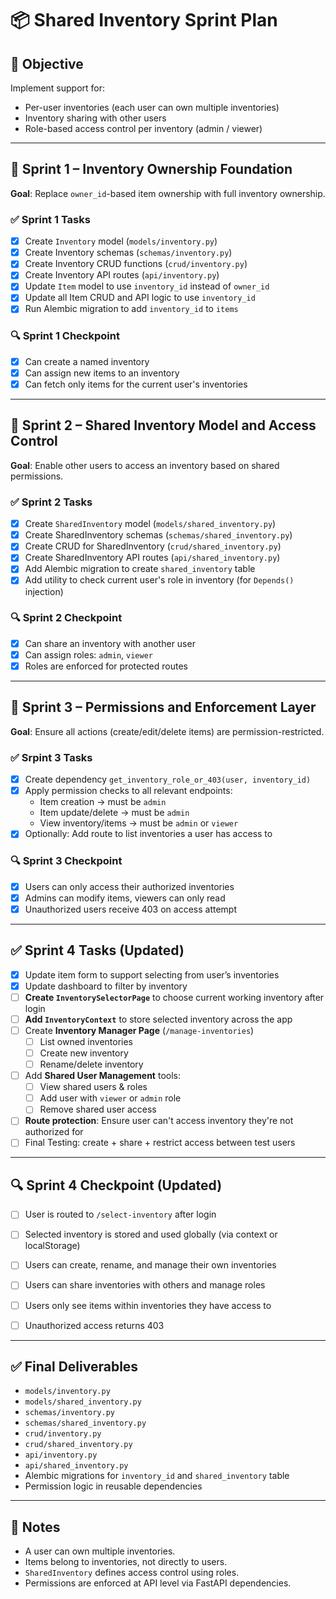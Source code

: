 # 📦 Shared Inventory Sprint Plan

## 🎯 Objective

Implement support for:

- Per-user inventories (each user can own multiple inventories)
- Inventory sharing with other users
- Role-based access control per inventory (admin / viewer)

---

## 📆 Sprint 1 – Inventory Ownership Foundation

**Goal**: Replace `owner_id`-based item ownership with full inventory ownership.

### ✅ Sprint 1 Tasks

- [x] Create `Inventory` model (`models/inventory.py`)
- [x] Create Inventory schemas (`schemas/inventory.py`)
- [x] Create Inventory CRUD functions (`crud/inventory.py`)
- [x] Create Inventory API routes (`api/inventory.py`)
- [x] Update `Item` model to use `inventory_id` instead of `owner_id`
- [x] Update all Item CRUD and API logic to use `inventory_id`
- [x] Run Alembic migration to add `inventory_id` to `items`

### 🔍 Sprint 1 Checkpoint

- [x] Can create a named inventory
- [x] Can assign new items to an inventory
- [x] Can fetch only items for the current user's inventories

---

## 📆 Sprint 2 – Shared Inventory Model and Access Control

**Goal**: Enable other users to access an inventory based on shared permissions.

### ✅ Sprint 2 Tasks

- [X] Create `SharedInventory` model (`models/shared_inventory.py`)
- [X] Create SharedInventory schemas (`schemas/shared_inventory.py`)
- [X] Create CRUD for SharedInventory (`crud/shared_inventory.py`)
- [X] Create SharedInventory API routes (`api/shared_inventory.py`)
- [X] Add Alembic migration to create `shared_inventory` table
- [X] Add utility to check current user's role in inventory (for `Depends()` injection)

### 🔍 Sprint 2 Checkpoint

- [X] Can share an inventory with another user
- [X] Can assign roles: `admin`, `viewer`
- [X] Roles are enforced for protected routes

---

## 📆 Sprint 3 – Permissions and Enforcement Layer

**Goal**: Ensure all actions (create/edit/delete items) are permission-restricted.

### ✅ Srpint 3 Tasks

- [X] Create dependency `get_inventory_role_or_403(user, inventory_id)`
- [X] Apply permission checks to all relevant endpoints:
  - Item creation → must be `admin`
  - Item update/delete → must be `admin`
  - View inventory/items → must be `admin` or `viewer`
- [X] Optionally: Add route to list inventories a user has access to

### 🔍 Sprint 3 Checkpoint

- [X] Users can only access their authorized inventories
- [X] Admins can modify items, viewers can only read
- [X] Unauthorized users receive 403 on access attempt

---

## ✅ Sprint 4 Tasks (Updated)

- [x] Update item form to support selecting from user’s inventories  
- [x] Update dashboard to filter by inventory
- [ ] **Create `InventorySelectorPage`** to choose current working inventory after login  
- [ ] **Add `InventoryContext`** to store selected inventory across the app  
- [ ] Create **Inventory Manager Page** (`/manage-inventories`)
  - [ ] List owned inventories
  - [ ] Create new inventory
  - [ ] Rename/delete inventory
- [ ] Add **Shared User Management** tools:
  - [ ] View shared users & roles
  - [ ] Add user with `viewer` or `admin` role
  - [ ] Remove shared user access
- [ ] **Route protection**: Ensure user can't access inventory they're not authorized for
- [ ] Final Testing: create + share + restrict access between test users

---

## 🔍 Sprint 4 Checkpoint (Updated)

- [ ] User is routed to `/select-inventory` after login  
- [ ] Selected inventory is stored and used globally (via context or localStorage)  
- [ ] Users can create, rename, and manage their own inventories  
- [ ] Users can share inventories with others and manage roles  
- [ ] Users only see items within inventories they have access to  
- [ ] Unauthorized access returns 403


---

## ✅ Final Deliverables

- `models/inventory.py`
- `models/shared_inventory.py`
- `schemas/inventory.py`
- `schemas/shared_inventory.py`
- `crud/inventory.py`
- `crud/shared_inventory.py`
- `api/inventory.py`
- `api/shared_inventory.py`
- Alembic migrations for `inventory_id` and `shared_inventory` table
- Permission logic in reusable dependencies

---

## 🧠 Notes

- A user can own multiple inventories.
- Items belong to inventories, not directly to users.
- `SharedInventory` defines access control using roles.
- Permissions are enforced at API level via FastAPI dependencies.
